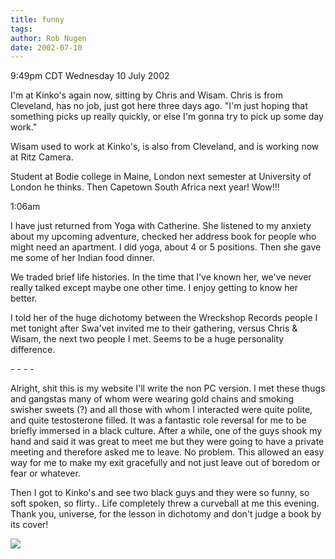 ```yaml
---
title: funny
tags: 
author: Rob Nugen
date: 2002-07-10
---
```


<p class=date>9:49pm CDT Wednesday 10 July 2002</p>

<p>I'm at Kinko's again now, sitting by Chris and Wisam.  Chris is
from Cleveland, has no job, just got here three days ago.  "I'm just
hoping that something picks up really quickly, or else I'm gonna try
to pick up some day work."</p>

<p>Wisam used to work at Kinko's, is also from Cleveland, and is
working now at Ritz Camera.</p>

<p>Student at Bodie college in Maine, London next semester at
University of London he thinks.  Then Capetown South Africa next
year!  Wow!!!</p>

<p class=date>1:06am</p>

<p>I have just returned from Yoga with Catherine.  She listened to my
anxiety about my upcoming adventure, checked her address book for
people who might need an apartment.  I did yoga, about 4 or 5
positions.  Then she gave me some of her Indian food dinner.</p>

<p>We traded brief life histories.  In the time that I've known her,
we've never really talked except maybe one other time.  I enjoy
getting to know her better.</p>

<p>I told her of the huge dichotomy between the Wreckshop Records
people I met tonight after Swa'vet invited me to their gathering,
versus Chris & Wisam, the next two people I met.  Seems to be a huge
personality difference.</p>

<p>- - - -</p>

<p>Alright, shit this is my website I'll write the non PC version.  I
met these thugs and gangstas many of whom were wearing gold chains and
smoking swisher sweets (?) and all those with whom I interacted were
quite polite, and quite testosterone filled.  It was a fantastic role
reversal for me to be briefly immersed in a black culture.  After a
while, one of the guys shook my hand and said it was great to meet me
but they were going to have a private meeting and therefore asked me
to leave.  No problem.  This allowed an easy way for me to make my
exit gracefully and not just leave out of boredom or fear or
whatever.</p>

<p>Then I got to Kinko's and see two black guys and they were so
funny, so soft spoken, so flirty..  Life completely threw a curveball
at me this evening.  Thank you, universe, for the lesson in dichotomy
and don't judge a book by its cover!</p>

<p><img src="/images/rob/wL-ROB.gif"/></p>
